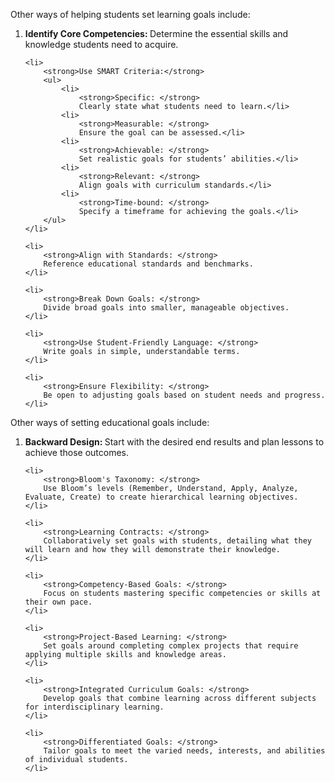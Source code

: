 <p>Other ways of helping students set learning goals include:</p>

<ol>
	<li>
		<strong>Identify Core Competencies: </strong>
		Determine the essential skills and knowledge students need to acquire.
	</li>
	
	<li>
		<strong>Use SMART Criteria:</strong>
		<ul>
			<li>
				<strong>Specific: </strong>
				Clearly state what students need to learn.</li>
			<li>
				<strong>Measurable: </strong>
				Ensure the goal can be assessed.</li>
			<li>
				<strong>Achievable: </strong>
				Set realistic goals for students’ abilities.</li>
			<li>
				<strong>Relevant: </strong>
				Align goals with curriculum standards.</li>
			<li>
				<strong>Time-bound: </strong>
				Specify a timeframe for achieving the goals.</li>
		</ul>
	</li>
	
	<li>
		<strong>Align with Standards: </strong>
		Reference educational standards and benchmarks.
	</li>
	
	<li>
		<strong>Break Down Goals: </strong>
		Divide broad goals into smaller, manageable objectives.
	</li>
	
	<li>
		<strong>Use Student-Friendly Language: </strong>
		Write goals in simple, understandable terms.
	</li>
	
	<li>
		<strong>Ensure Flexibility: </strong>
		Be open to adjusting goals based on student needs and progress.
	</li>
</ol>

<p>Other ways of setting educational goals include:</p>

<ol>
	<li>
		<strong>Backward Design: </strong>
		Start with the desired end results and plan lessons to achieve those outcomes.
	</li>
	
	<li>
		<strong>Bloom's Taxonomy: </strong>
		Use Bloom’s levels (Remember, Understand, Apply, Analyze, Evaluate, Create) to create hierarchical learning objectives.
	</li>
	
	<li>
		<strong>Learning Contracts: </strong>
		Collaboratively set goals with students, detailing what they will learn and how they will demonstrate their knowledge.
	</li>
	
	<li>
		<strong>Competency-Based Goals: </strong>
		Focus on students mastering specific competencies or skills at their own pace.
	</li>
	
	<li>
		<strong>Project-Based Learning: </strong>
		Set goals around completing complex projects that require applying multiple skills and knowledge areas.
	</li>
	
	<li>
		<strong>Integrated Curriculum Goals: </strong>
		Develop goals that combine learning across different subjects for interdisciplinary learning.
	</li>
	
	<li>
		<strong>Differentiated Goals: </strong>
		Tailor goals to meet the varied needs, interests, and abilities of individual students.
	</li>
</ol>
